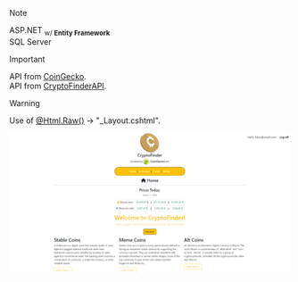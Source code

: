 
> [!NOTE]
> ASP.NET <sub>w/ <b>Entity Framework</b></sub>  
> SQL Server  

> [!IMPORTANT]
> API from [CoinGecko](https://www.coingecko.com/api/documentation).  
> API from [CryptoFinderAPI](https://github.com/FabiomtGoncalves/CryptoFinderAPI).  

> [!WARNING]
> Use of [@Html.Raw()](https://stackoverflow.com/questions/7751148/what-does-html-raw-do) -> "_Layout.cshtml".  

![Home](https://github.com/FabiomtGoncalves/CryptoFinder/blob/master/imgs/home.png?raw=true)  
